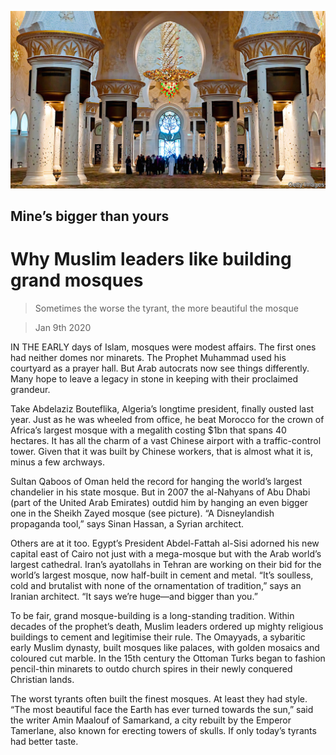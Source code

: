 ![](./images/20200111_MAP001_0.jpg)

## Mine’s bigger than yours

# Why Muslim leaders like building grand mosques

> Sometimes the worse the tyrant, the more beautiful the mosque

> Jan 9th 2020

IN THE EARLY days of Islam, mosques were modest affairs. The first ones had neither domes nor minarets. The Prophet Muhammad used his courtyard as a prayer hall. But Arab autocrats now see things differently. Many hope to leave a legacy in stone in keeping with their proclaimed grandeur.

Take Abdelaziz Bouteflika, Algeria’s longtime president, finally ousted last year. Just as he was wheeled from office, he beat Morocco for the crown of Africa’s largest mosque with a megalith costing $1bn that spans 40 hectares. It has all the charm of a vast Chinese airport with a traffic-control tower. Given that it was built by Chinese workers, that is almost what it is, minus a few archways.

Sultan Qaboos of Oman held the record for hanging the world’s largest chandelier in his state mosque. But in 2007 the al-Nahyans of Abu Dhabi (part of the United Arab Emirates) outdid him by hanging an even bigger one in the Sheikh Zayed mosque (see picture). “A Disneylandish propaganda tool,” says Sinan Hassan, a Syrian architect.

Others are at it too. Egypt’s President Abdel-Fattah al-Sisi adorned his new capital east of Cairo not just with a mega-mosque but with the Arab world’s largest cathedral. Iran’s ayatollahs in Tehran are working on their bid for the world’s largest mosque, now half-built in cement and metal. “It’s soulless, cold and brutalist with none of the ornamentation of tradition,” says an Iranian architect. “It says we’re huge—and bigger than you.”

To be fair, grand mosque-building is a long-standing tradition. Within decades of the prophet’s death, Muslim leaders ordered up mighty religious buildings to cement and legitimise their rule. The Omayyads, a sybaritic early Muslim dynasty, built mosques like palaces, with golden mosaics and coloured cut marble. In the 15th century the Ottoman Turks began to fashion pencil-thin minarets to outdo church spires in their newly conquered Christian lands.

The worst tyrants often built the finest mosques. At least they had style. “The most beautiful face the Earth has ever turned towards the sun,” said the writer Amin Maalouf of Samarkand, a city rebuilt by the Emperor Tamerlane, also known for erecting towers of skulls. If only today’s tyrants had better taste.